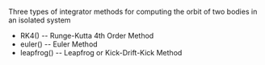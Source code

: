 Three types of integrator methods for computing the orbit of two bodies in an isolated system

* RK4() -- Runge-Kutta 4th Order Method
* euler() -- Euler Method
* leapfrog() -- Leapfrog or Kick-Drift-Kick Method
